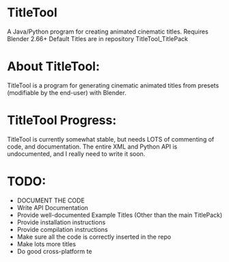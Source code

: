 TitleTool
=========

A Java/Python program for creating animated cinematic titles.  Requires Blender 2.66+  Default Titles are in repository TitleTool_TitlePack

# About TitleTool:
TitleTool is a program for generating cinematic animated titles from presets (modifiable by the end-user) with Blender.

# TitleTool Progress:
TitleTool is currently somewhat stable, but needs LOTS of commenting of code, and documentation.
The entire XML and Python API is undocumented, and I really need to write it soon.

# TODO:
* DOCUMENT THE CODE
* Write API Documentation
* Provide well-documented Example Titles (Other than the main TitlePack)
* Provide installation instructions
* Provide compilation instructions
* Make sure all the code is correctly inserted in the repo
* Make lots more titles
* Do good cross-platform te

